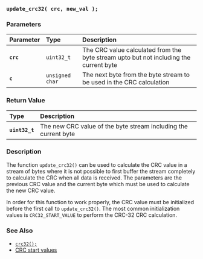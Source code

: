 ### `update_crc32( crc, new_val );`

### Parameters

| Parameter | Type | Description |
| :--- | :--- | :--- |
|**`crc`**|`uint32_t`|The CRC value calculated from the byte stream upto but not including the current byte|
|**`c`**|`unsigned char`|The next byte from the byte stream to be used in the CRC calculation|

### Return Value

| Type | Description |
| :--- | :--- |
|**`uint32_t`**|The new CRC value of the byte stream including the current byte|

### Description

The function `update_crc32()` can be used to calculate the CRC value in a stream of bytes where it is not possible to first buffer the stream completely to calculate the CRC when all data is received. The parameters are the previous CRC value and the current byte which must be used to calculate the new CRC value.

In order for this function to work properly, the CRC value must be initialized before the first call to `update_crc32()`. The most common initialization values is `CRC32_START_VALUE` to perform the CRC-32 CRC calculation.

### See Also

* [`crc32();`](crc32.md)
* [CRC start values](crc_start.md)
